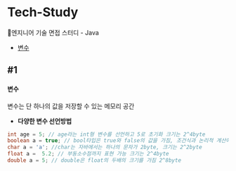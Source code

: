 # Tech-Study
📂엔지니어 기술 면접 스터디 - Java
- [변수](#1)

## #1
#### 변수

변수는 단 하나의 값을 저장할 수 있는 메모리 공간
- **다양한 변수 선언방법**
```Java
int age = 5; // age라는 int형 변수를 선언하고 5로 초기화 크기는 2^4byte
boolean a = true; // bool타입은 true와 false의 값을 가짐, 조건식과 논리적 계산에 사용
char a = 'a'; //char는 자바에서는 하나의 문자가 2byte, 크기는 2^2byte 
float a =  5.2; // 부동소수점까지 표현 가능 크기는 2^4byte
double a = 5; // double은 float의 두배의 크기를 가짐 2^8byte
```

